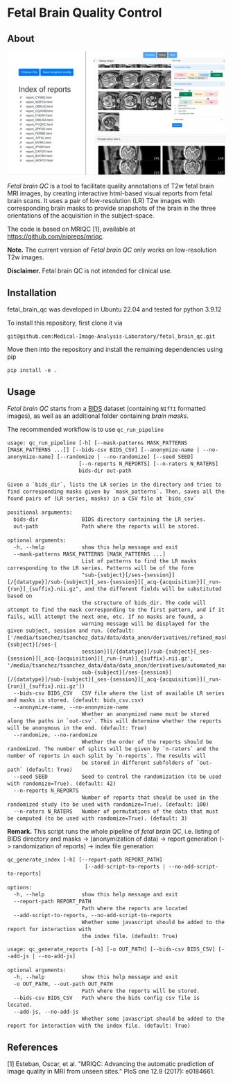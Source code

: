 # Fetal Brain Quality Control
## About
![fetal brain QC](fetal_brain_qc.png)

*Fetal brain QC* is a tool to facilitate quality annotations of T2w fetal brain MRI images, by creating interactive html-based visual reports from fetal brain scans. It uses a pair of low-resolution (LR) T2w images with corresponding brain masks to provide snapshots of the brain in the three orientations of the acquisition in the subject-space. 

The code is based on MRIQC [1], available at https://github.com/nipreps/mriqc.

**Note.** The current version of *Fetal brain QC* only works on low-resolution T2w images.

**Disclaimer.** Fetal brain QC is not intended for clinical use.


## Installation
fetal_brain_qc was developed in Ubuntu 22.04 and tested for python 3.9.12

To install this repository, first clone it via
```
git@github.com:Medical-Image-Analysis-Laboratory/fetal_brain_qc.git
```

Move then into the repository and install the remaining dependencies using pip
```
pip install -e .
```

## Usage
*Fetal brain QC* starts from a [BIDS](https://bids.neuroimaging.io/) dataset (containing `NIfTI` formatted images), as well as an additional folder containing *brain masks*. 

The recommended workflow is to use `qc_run_pipeline`
```
usage: qc_run_pipeline [-h] [--mask-patterns MASK_PATTERNS [MASK_PATTERNS ...]] [--bids-csv BIDS_CSV] [--anonymize-name | --no-anonymize-name] [--randomize | --no-randomize] [--seed SEED]
                       [--n-reports N_REPORTS] [--n-raters N_RATERS]
                       bids-dir out-path

Given a `bids_dir`, lists the LR series in the directory and tries to find corresponding masks given by `mask_patterns`. Then, saves all the found pairs of (LR series, masks) in a CSV file at `bids_csv`

positional arguments:
  bids-dir              BIDS directory containing the LR series.
  out-path              Path where the reports will be stored.

optional arguments:
  -h, --help            show this help message and exit
  --mask-patterns MASK_PATTERNS [MASK_PATTERNS ...]
                        List of patterns to find the LR masks corresponding to the LR series. Patterns will be of the form
                        "sub-{subject}[/ses-{session}][/{datatype}]/sub-{subject}[_ses-{session}][_acq-{acquisition}][_run-{run}]_{suffix}.nii.gz", and the different fields will be substituted based on
                        the structure of bids_dir. The code will attempt to find the mask corresponding to the first pattern, and if it fails, will attempt the next one, etc. If no masks are found, a
                        warning message will be displayed for the given subject, session and run. (default: ['/media/tsanchez/tsanchez_data/data/data_anon/derivatives/refined_masks/sub-{subject}[/ses-{
                        session}][/{datatype}]/sub-{subject}[_ses-{session}][_acq-{acquisition}][_run-{run}]_{suffix}.nii.gz', '/media/tsanchez/tsanchez_data/data/data_anon/derivatives/automated_masks/
                        sub-{subject}[/ses-{session}][/{datatype}]/sub-{subject}[_ses-{session}][_acq-{acquisition}][_run-{run}]_{suffix}.nii.gz'])
  --bids-csv BIDS_CSV   CSV file where the list of available LR series and masks is stored. (default: bids_csv.csv)
  --anonymize-name, --no-anonymize-name
                        Whether an anonymized name must be stored along the paths in `out-csv`. This will determine whether the reports will be anonymous in the end. (default: True)
  --randomize, --no-randomize
                        Whether the order of the reports should be randomized. The number of splits will be given by `n-raters` and the number of reports in each split by `n-reports`. The results will
                        be stored in different subfolders of `out-path` (default: True)
  --seed SEED           Seed to control the randomization (to be used with randomize=True). (default: 42)
  --n-reports N_REPORTS
                        Number of reports that should be used in the randomized study (to be used with randomize=True). (default: 100)
  --n-raters N_RATERS   Number of permutations of the data that must be computed (to be used with randomize=True). (default: 3)
```
**Remark.** This script runs the whole pipeline of *fetal brain QC*, i.e. listing of BIDS directory and masks -> (anonymization of data) -> report generation (-> randomization of reports) -> index file generation


```
qc_generate_index [-h] [--report-path REPORT_PATH]
                         [--add-script-to-reports | --no-add-script-to-reports]

options:
  -h, --help            show this help message and exit
  --report-path REPORT_PATH
                        Path where the reports are located
  --add-script-to-reports, --no-add-script-to-reports
                        Whether some javascript should be added to the report for interaction with
                        the index file. (default: True)
```

```
usage: qc_generate_reports [-h] [-o OUT_PATH] [--bids-csv BIDS_CSV] [--add-js | --no-add-js]

optional arguments:
  -h, --help            show this help message and exit
  -o OUT_PATH, --out-path OUT_PATH
                        Path where the reports will be stored.
  --bids-csv BIDS_CSV   Path where the bids config csv file is located.
  --add-js, --no-add-js
                        Whether some javascript should be added to the report for interaction with the index file. (default: True)
```

## References
[1] Esteban, Oscar, et al. "MRIQC: Advancing the automatic prediction of image quality in MRI from unseen sites." PloS one 12.9 (2017): e0184661.